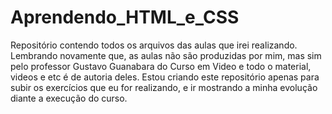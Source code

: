 # Aprendendo_HTML_e_CSS
 Repositório contendo todos os arquivos das aulas que irei realizando. Lembrando novamente que, as aulas não são produzidas por mim, mas sim pelo professor Gustavo Guanabara do Curso em Video e todo o material, videos e etc é de autoria deles.
Estou criando este repositório apenas para subir os exercícios que eu for realizando, e ir mostrando a minha evolução diante a execução do curso.
